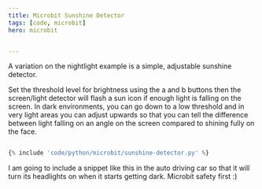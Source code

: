 ```yaml
---
title: Microbit Sunshine Detector
tags: [code, microbit]
hero: microbit


---
```


A variation on the nightlight example is a simple, adjustable sunshine detector.

Set the threshold level for brightness using the a and b buttons then the screen/light detector will flash a sun icon
if enough light is falling on the screen. In dark environments, you can go down to a low threshold and in very light areas
you can adjust upwards so that you can tell the difference between light falling on an angle on the screen compared to
shining fully on the face.

```python

{% include 'code/python/microbit/sunshine-detector.py' %}

```
I am going to include a snippet like this in the auto driving car so that it will turn its headlights on when it starts getting dark.
Microbit safety first :)
